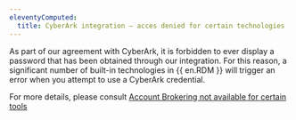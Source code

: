 ```yaml
---
eleventyComputed:
  title: CyberArk integration – acces denied for certain technologies
---
```

As part of our agreement with CyberArk, it is forbidden to ever display a password that has been obtained through our integration. For this reason, a significant number of built-in technologies in {{ en.RDM }} will trigger an error when you attempt to use a CyberArk credential.  

For more details, please consult [Account Brokering not available for certain tools](/rdm/mac/kb/rdm-windows/knowledge-base/account-brokering-not-available/)
